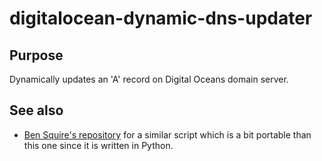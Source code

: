 digitalocean-dynamic-dns-updater
================================


Purpose
--------------------------------
Dynamically updates an 'A' record on Digital Oceans domain server. 


See also 
--------
- [Ben Squire's repository](https://github.com/bensquire/Digital-Ocean-Dynamic-DNS-Updater) for a similar script which is a bit portable than this one since it is written in Python.
